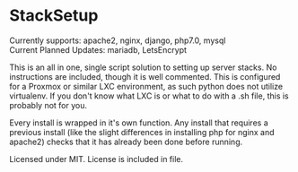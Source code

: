 # StackSetup
Currently supports:          apache2, nginx, django, php7.0, mysql
<br>Current Planned Updates: mariadb, LetsEncrypt

This is an all in one, single script solution to setting up server stacks. No instructions are included, though it is well commented. This is configured for a Proxmox or similar LXC environment, as such python does not utilize virtualenv. If you don't know what LXC is or what to do with a .sh file, this is probably not for you.

Every install is wrapped in it's own function. Any install that requires a previous install (like the slight differences in installing php for nginx and apache2) checks that it has already been done before running.

Licensed under MIT. License is included in file.

